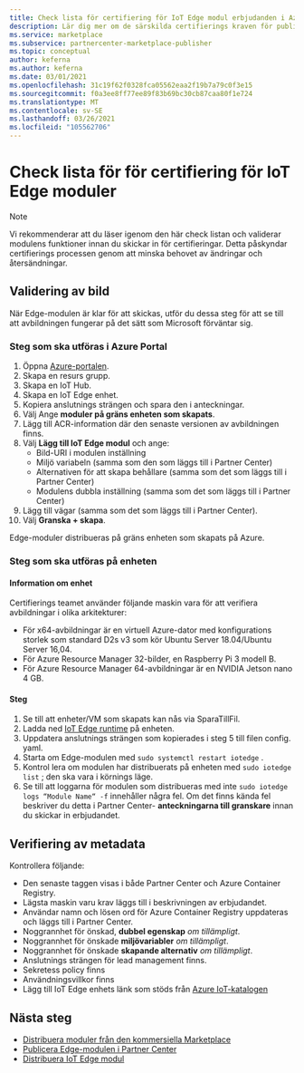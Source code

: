 ```yaml
---
title: Check lista för certifiering för IoT Edge modul erbjudanden i Azure Marketplace
description: Lär dig mer om de särskilda certifierings kraven för publicering IoT Edge modul erbjudanden i Azure Marketplace.
ms.service: marketplace
ms.subservice: partnercenter-marketplace-publisher
ms.topic: conceptual
author: keferna
ms.author: keferna
ms.date: 03/01/2021
ms.openlocfilehash: 31c19f62f0328fca05562eaa2f19b7a79c0f3e15
ms.sourcegitcommit: f0a3ee8ff77ee89f83b69bc30cb87caa80f1e724
ms.translationtype: MT
ms.contentlocale: sv-SE
ms.lasthandoff: 03/26/2021
ms.locfileid: "105562706"
---
```

# <a name="pre-certification-checklist-for-iot-edge-modules"></a>Check lista för för certifiering för IoT Edge moduler

> [!NOTE]
> Vi rekommenderar att du läser igenom den här check listan och validerar modulens funktioner innan du skickar in för certifieringar. Detta påskyndar certifierings processen genom att minska behovet av ändringar och återsändningar.

## <a name="validation-of-image"></a>Validering av bild

När Edge-modulen är klar för att skickas, utför du dessa steg för att se till att avbildningen fungerar på det sätt som Microsoft förväntar sig.

### <a name="steps-to-perform-in-the-azure-portal"></a>Steg som ska utföras i Azure Portal

1. Öppna [Azure-portalen](https://partner.microsoft.com/).
1. Skapa en resurs grupp.
1. Skapa en IoT Hub.
1. Skapa en IoT Edge enhet.
1. Kopiera anslutnings strängen och spara den i anteckningar.
1. Välj Ange **moduler på gräns enheten som skapats**.
1. Lägg till ACR-information där den senaste versionen av avbildningen finns.
1. Välj **Lägg till IoT Edge modul** och ange:
    - Bild-URI i modulen inställning
    - Miljö variabeln (samma som den som läggs till i Partner Center)
    - Alternativen för att skapa behållare (samma som det som läggs till i Partner Center)
    - Modulens dubbla inställning (samma som det som läggs till i Partner Center)
1. Lägg till vägar (samma som det som läggs till i Partner Center).
1. Välj **Granska + skapa**.

Edge-moduler distribueras på gräns enheten som skapats på Azure.

### <a name="steps-to-perform-on-the-device"></a>Steg som ska utföras på enheten

#### <a name="device-details"></a>Information om enhet

Certifierings teamet använder följande maskin vara för att verifiera avbildningar i olika arkitekturer:

- För x64-avbildningar är en virtuell Azure-dator med konfigurations storlek som standard D2s v3 som kör Ubuntu Server 18.04/Ubuntu Server 16,04.
- För Azure Resource Manager 32-bilder, en Raspberry Pi 3 modell B.
- För Azure Resource Manager 64-avbildningar är en NVIDIA Jetson nano 4 GB.

#### <a name="steps"></a>Steg

1. Se till att enheter/VM som skapats kan nås via SparaTillFil.
1. Ladda ned [IoT Edge runtime](../iot-edge/how-to-install-iot-edge.md) på enheten.
1. Uppdatera anslutnings strängen som kopierades i steg 5 till filen config. yaml.
1. Starta om Edge-modulen med `sudo systemctl restart iotedge` .
1. Kontrol lera om modulen har distribuerats på enheten med `sudo iotedge list` ; den ska vara i körnings läge.
1. Se till att loggarna för modulen som distribueras med inte `sudo iotedge logs “Module Name“ -f` innehåller några fel. Om det finns kända fel beskriver du detta i Partner Center- **anteckningarna till granskare** innan du skickar in erbjudandet.

## <a name="metadata-validation"></a>Verifiering av metadata

Kontrollera följande:

- Den senaste taggen visas i både Partner Center och Azure Container Registry.
- Lägsta maskin varu krav läggs till i beskrivningen av erbjudandet.
- Användar namn och lösen ord för Azure Container Registry uppdateras och läggs till i Partner Center.
- Noggrannhet för önskad, **dubbel egenskap** *om tillämpligt*.
- Noggrannhet för önskade **miljövariabler** *om tillämpligt*.
- Noggrannhet för önskade **skapande alternativ** *om tillämpligt*.
- Anslutnings strängen för lead management finns.
- Sekretess policy finns
- Användningsvillkor finns
- Lägg till IoT Edge enhets länk som stöds från [Azure IoT-katalogen](https://devicecatalog.azure.com/devices?certificationBadgeTypes=IoTEdgeCompatible) 

## <a name="next-steps"></a>Nästa steg

- [Distribuera moduler från den kommersiella Marketplace](../iot-edge/how-to-deploy-modules-portal.md#deploy-from-azure-marketplace)
- [Publicera Edge-modulen i Partner Center](./partner-center-portal/azure-iot-edge-module-creation.md)
- [Distribuera IoT Edge modul](../iot-edge/quickstart-linux.md)